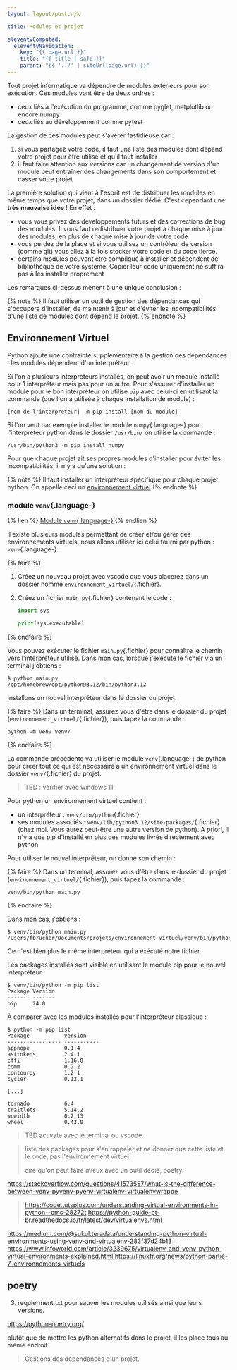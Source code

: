 ```yaml
---
layout: layout/post.njk

title: Modules et projet

eleventyComputed:
  eleventyNavigation:
    key: "{{ page.url }}"
    title: "{{ title | safe }}"
    parent: "{{ '../' | siteUrl(page.url) }}"
---
```


Tout projet informatique va dépendre de modules extérieurs pour son exécution. Ces modules vont être de deux ordres :

- ceux liés à l'exécution du programme, comme pyglet, matplotlib ou encore numpy
- ceux liés au développement comme pytest

La gestion de ces modules peut s'avérer fastidieuse car :

1. si vous partagez votre code, il faut une liste des modules dont dépend votre projet pour être utilisé et qu'il faut installer
2. il faut faire attention aux versions car un changement de version d'un module peut entraîner des changements dans son comportement et casser votre projet

La première solution qui vient à l'esprit est de distribuer les modules en même temps que votre projet, dans un dossier dédié. C'est cependant une **très mauvaise idée** ! En effet :

- vous vous privez des développements futurs et des corrections de bug des modules. Il vous faut redistribuer votre projet à chaque mise à jour des modules, en plus de chaque mise à jour de votre code
- vous perdez de la place et si vous utilisez un contrôleur de version (comme git) vous allez à la fois stocker votre code et du code tierce.
- certains modules peuvent être compliqué à installer et dépendent de bibliothèque de votre système. Copier leur code uniquement ne suffira pas à les installer proprement

Les remarques ci-dessus mènent à une unique conclusion :

{% note %}
Il faut utiliser un outil de gestion des dépendances qui s'occupera d'installer, de maintenir à jour et d'éviter les incompatibilités d'une liste de modules dont dépend le projet.
{% endnote %}

## Environnement Virtuel

Python ajoute une contrainte supplémentaire à la gestion des dépendances : les modules dépendent d'un interpréteur.

Si l'on a plusieurs interpréteurs installés, on peut avoir un module installé pour 1 interpréteur mais pas pour un autre. Pour s'assurer d'installer un module pour le bon interpréteur on utilise `pip` avec celui-ci en utilisant la commande (que l'on a utilisée à chaque installation de module) :

```shell
[nom de l'interpréteur] -m pip install [nom du module]
```

Si l'on veut par exemple installer le module `numpy`{.language-} pour l'interpréteur python dans le dossier `/usr/bin/` on utilise la commande :

```shell
/usr/bin/python3 -m pip install numpy
```

Pour que chaque projet ait ses propres modules d'installer pour éviter les incompatibilités, il n'y a qu'une solution :

{% note %}
Il faut installer un interpréteur spécifique pour chaque projet python. On appelle ceci un [environnement virtuel](https://en.wikipedia.org/wiki/Virtual_environment_software)
{% endnote %}

### module `venv`{.language-}

{% lien %}
[Module `venv`{.language-}](https://docs.python.org/fr/3/library/venv.html)
{% endlien %}

Il existe plusieurs modules permettant de créer et/ou gérer des environnements virtuels, nous allons utiliser ici celui fourni par python : `venv`{.language-}.

{% faire %}

1. Créez un nouveau projet avec vscode que vous placerez dans un dossier nommé `environnement_virtuel/`{.fichier}.
2. Créez un fichier `main.py`{.fichier} contenant le code :

    ```python
    import sys

    print(sys.executable)
    ```

{% endfaire %}

Vous pouvez exécuter le fichier `main.py`{.fichier} pour connaître le chemin vers l'interpréteur utilisé. Dans mon cas, lorsque j'exécute le fichier via un terminal j'obtiens :

```shell
$ python main.py
/opt/homebrew/opt/python@3.12/bin/python3.12

```

Installons un nouvel interpréteur dans le dossier du projet.

{% faire %}
Dans un terminal, assurez vous d'être dans le dossier du projet (`environnement_virtuel/`{.fichier}), puis tapez la commande :

```shell
python -m venv venv/
```

{% endfaire %}

La commande précédente va utiliser le module `venv`{.language-} de python pour créer tout ce qui est nécessaire à un environnement virtuel dans le dossier `venv/`{.fichier} du projet.

> TBD : vérifier avec windows 11.

Pour python un environnement virtuel contient :

- un interpréteur : `venv/bin/python`{.fichier}
- ses modules associés : `venv/lib/python3.12/site-packages/`{.fichier} (chez moi. Vous aurez peut-être une autre version de python). A priori, il n'y a que pip d'installé en plus des modules livrés directement avec python

Pour utiliser le nouvel interpréteur, on donne son chemin :

{% faire %}
Dans un terminal, assurez vous d'être dans le dossier du projet (`environnement_virtuel/`{.fichier}), puis tapez la commande :

```shell
venv/bin/python main.py
```

{% endfaire %}

Dans mon cas, j'obtiens :

```shell
$ venv/bin/python main.py
/Users/fbrucker/Documents/projets/environnement_virtuel/venv/bin/python

```

Ce n'est bien plus le même interpréteur qui a exécuté notre fichier.

Les packages installés sont visible en utilisant le module pip pour le nouvel interpréteur :

```shell
$ venv/bin/python -m pip list
Package Version
------- -------
pip     24.0
```

À comparer avec les modules installés pour l'interpréteur classique :

```shell
$ python -m pip list
Package           Version
----------------- -----------
appnope           0.1.4
asttokens         2.4.1
cffi              1.16.0
comm              0.2.2
contourpy         1.2.1
cycler            0.12.1

[...]

tornado           6.4
traitlets         5.14.2
wcwidth           0.2.13
wheel             0.43.0

```

> TBD activate avec le terminal ou vscode.

>
> liste des packages pour s'en rappeler et ne donner que cette liste et le code, pas l'environnement virtuel.
>
> dire qu'on peut faire mieux avec un outil dedié, poetry.
>

<https://stackoverflow.com/questions/41573587/what-is-the-difference-between-venv-pyvenv-pyenv-virtualenv-virtualenvwrappe>
> <https://code.tutsplus.com/understanding-virtual-environments-in-python--cms-28272t>
<https://python-guide-pt-br.readthedocs.io/fr/latest/dev/virtualenvs.html>

<https://medium.com/@sukul.teradata/understanding-python-virtual-environments-using-venv-and-virtualenv-283f37d24b13>
<https://www.infoworld.com/article/3239675/virtualenv-and-venv-python-virtual-environments-explained.html>
<https://linuxfr.org/news/python-partie-7-environnements-virtuels>

## poetry

3. requierment.txt pour sauver les modules utilisés ainsi que leurs versions.


<https://python-poetry.org/>

plutôt que de mettre les python alternatifs dans le projet, il les place tous au même endroit.

> Gestions des dépendances d'un projet.
